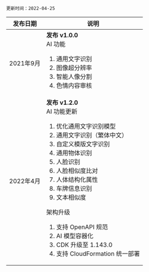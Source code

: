 `更新时间：2022-04-25`

| 发布日期       | 说明|
|----------|--------|
| 2021年9月 | **发布 v1.0.0** <br> AI 功能 <ol><li>通用文字识别</li><li>图像超分辨率</li><li>智能人像分割</li><li>色情内容审核</li></ol> |
| 2022年4月 | **发布 v1.2.0** <br> AI 功能更新 <ol><li>优化通用文字识别模型</li><li>通用文字识别（繁体中文）</li><li>自定义模版文字识别</li><li>通用物体识别</li><li>人脸识别</li><li>人脸相似度比对</li><li>人体结构化属性</li><li>车牌信息识别</li><li>文本相似度</li></ol> 架构升级 <ol><li>支持 OpenAPI 规范</li><li>AI 模型容器化</li><li>CDK 升级至 1.143.0</li><li>支持 CloudFormation 统一部署</li></ol> |


